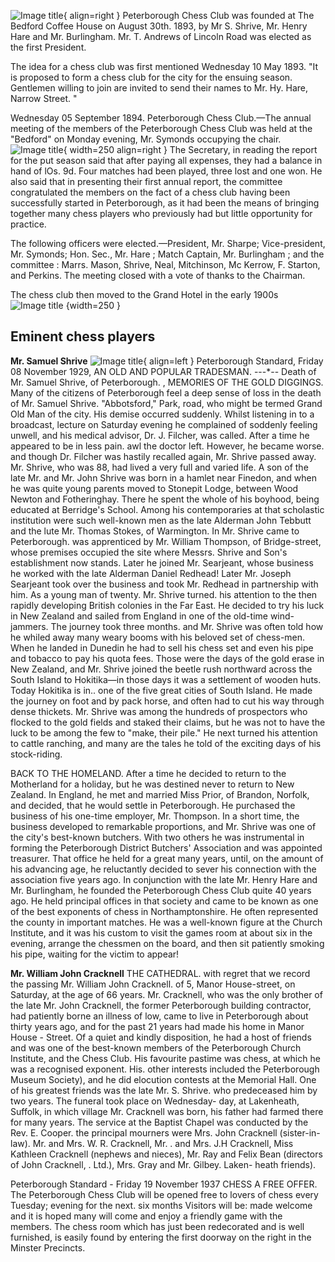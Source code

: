 ![Image title](./img/queenst2-then1.jpg){ align=right }
Peterborough Chess Club was founded at The Bedford Coffee House on August 30th. 1893, by Mr S. Shrive, Mr. Henry Hare and Mr. Burlingham. Mr. T. Andrews of Lincoln Road was elected as the first President.

The idea for a chess club was first mentioned Wednesday 10 May 1893.  "It is proposed to form a chess club for the city for the ensuing season. Gentlemen willing to join are invited to send their names to Mr. Hy. Hare, Narrow Street. "



Wednesday 05 September 1894.  Peterborough Chess Club.—The annual meeting of the members of the Peterborough Chess Club was held at the "Bedford" on Monday evening, Mr. Symonds occupying the chair. ![Image title](./img/img.jpeg){ width=250 align=right } The Secretary, in reading the report for the put season said that after paying all expenses, they had a balance in hand of lOs. 9d. Four matches had been played, three lost and one won. He also said that in presenting their first annual report, the committee congratulated the members on the fact of a chess club having been successfully started in Peterborough, as it had been the means of bringing together many chess players who previously had but little opportunity for practice. 

The following officers were elected.—President, Mr. Sharpe; Vice-president, Mr. Symonds; Hon. Sec., Mr. Hare ; Match Captain, Mr. Burlingham ; and the committee : Marrs. Mason, Shrive, Neal, Mitchinson, Mc Kerrow, F. Starton, and Perkins. The meeting closed with a vote of thanks to the Chairman.


The chess club then moved to the Grand Hotel in the early 1900s 
![Image title](./img/grandhotel1971.jpg ) {width=250 }


## Eminent chess players


**Mr. Samuel Shrive**
![Image title](./img/MrSShrive.png){ align=left }
Peterborough Standard, Friday 08 November 1929, AN OLD AND POPULAR TRADESMAN. ---*-- Death of Mr. Samuel Shrive, of Peterborough. , MEMORIES OF THE GOLD DIGGINGS. Many of the citizens of Peterborough feel a deep sense of loss in the death of Mr. Samuel Shrive. "Abbotsford," Park, road, who might be termed Grand Old Man of the city. His demise occurred suddenly. Whilst listening in to a broadcast, lecture on Saturday evening he complained of soddenly feeling unwell, and his medical advisor, Dr. J. Filcher, was called. After a time he appeared to be in less pain. awl the doctor left. However, he became worse. and though Dr. Filcher was hastily recalled again, Mr. Shrive passed away. Mr. Shrive, who was 88, had lived a very full and varied life. A son of the late Mr. and Mr. John Shrive was born in a hamlet near Finedon, and when he was quite young parents moved to Stonepit Lodge, between Wood Newton and Fotheringhay. There he spent the whole of his boyhood, being educated at Berridge's School. Among his contemporaries at that scholastic institution were such well-known men as the late Alderman John Tebbutt and the lute Mr. Thomas Stokes, of Warmington. In Mr. Shrive came to Peterborough. was apprenticed by Mr. William Thompson, of Bridge-street, whose premises occupied the site where Messrs. Shrive and Son's establishment now stands. Later he joined Mr. Searjeant, whose business he worked with the late Alderman Daniel Redhead! Later Mr. Joseph Searjeant took over the business and took Mr. Redhead in partnership with him. As a young man of twenty. Mr. Shrive turned. his attention to the then rapidly developing British colonies in the Far East. He decided to try his luck in New Zealand and sailed from England in one of the old-time wind-jammers. The journey took three months. and Mr. Shrive was often told how he whiled away many weary booms with his beloved set of chess-men. When he landed in Dunedin he had to sell his chess set and even his pipe and tobacco to pay his quota fees. Those were the days of the gold erase in New Zealand, and Mr. Shrive joined the beetle rush northward across the South Island to Hokitika—in those days it was a settlement of wooden huts. Today Hokitika is in.. one of the five great cities of South Island. He made the journey on foot and by pack horse, and often had to cut his way through dense thickets. Mr. Shrive was among the hundreds of prospectors who flocked to the gold fields and staked their claims, but he was not to have the luck to be among the few to "make, their pile." He next turned his attention to cattle ranching, and many are the tales he told of the exciting days of his stock-riding. 

BACK TO THE HOMELAND. After a time he decided to return to the Motherland for a holiday, but he was destined never to return to New Zealand. In England, he met and married Miss Prior, of Brandon, Norfolk, and decided, that he would settle in Peterborough. He purchased the business of his one-time employer, Mr. Thompson. In a short time, the business developed to remarkable proportions, and Mr. Shrive was one of the city's best-known butchers. With two others he was instrumental in forming the Peterborough District Butchers' Association and was appointed treasurer. That office he held for a great many years, until, on the amount of his advancing age, he reluctantly decided to sever his connection with the association five years ago. In conjunction with the late Mr. Henry Hare and Mr. Burlingham, he founded the Peterborough Chess Club quite 40 years ago. He held principal offices in that society and came to be known as one of the best exponents of chess in Northamptonshire. He often represented the county in important matches. He was a well-known figure at the Church Institute, and it was his custom to visit the games room at about six in the evening, arrange the chessmen on the board, and then sit patiently smoking his pipe, waiting for the victim to appear!

**Mr. William John Cracknell**
THE CATHEDRAL. with regret that we record the passing Mr. William John Cracknell. of 5, Manor House-street, on Saturday, at the age of 66 years. Mr. Cracknell, who was the only brother of the late Mr. John Cracknell, the former Peterborough building contractor, had patiently borne an illness of low, came to live in Peterborough about thirty years ago, and for the past 21 years had made his home in Manor House - Street. Of a quiet and kindly disposition, he had a host of friends and was one of the best-known members of the Peterborough Church Institute, and the Chess Club. His favourite pastime was chess, at which he was a recognised exponent. His. other interests included the Peterborough Museum Society), and he did elocution contests at the Memorial Hall. One of his greatest friends was the late Mr. S. Shrive. who predeceased him by two years. The funeral took place on Wednesday- day, at Lakenheath, Suffolk, in which village Mr. Cracknell was born, his father had farmed there for many years. The service at the Baptist Chapel was conducted by the Rev. E. Cooper. the principal mourners were Mrs. John Cracknell (sister-in-law). Mr. and Mrs. W. R. Cracknell, Mr. . and Mrs. J.H Cracknell, Miss Kathleen Cracknell (nephews and nieces), Mr. Ray and Felix Bean (directors of John Cracknell, . Ltd.), Mrs. Gray and Mr. Gilbey. Laken- heath friends).



Peterborough Standard - Friday 19 November 1937 CHESS A FREE OFFER. The Peterborough Chess Club will be opened free to lovers of chess every Tuesday; evening for the next. six months Visitors will be: made welcome and it is hoped many will come and enjoy a friendly game with the members. The chess room which has just been redecorated and is well furnished, is easily found by entering the first doorway on the right in the Minster Precincts.